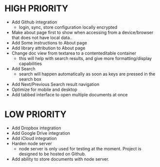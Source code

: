 
# HIGH PRIORITY
* Add Github integration
    * login, sync, store configuration locally encrypted
* Make about page first to show when accessing from a device/browser that does not have local data..
* Add Some instructions to About page
* Add library attribution to About page
* Change doc view from textarea to a contenteditable container
    * this will help with search results, and give more formatting/display capabilities
* Add Search
    * search will happen automatically as soon as keys are pressed in the search box
* Add Next/Previous Search result navigation
* Optimize for mobile and desktop
* Add tabbed interface to open multiple documents at once

# LOW PRIORITY
* Add Dropbox integration
* Add Google Drive integration
* Add iCloud integration
* Harden node server
    * node server is only used for testing at the moment. Project is designed to be hosted on Github.
* Add ability to store documents with node server.